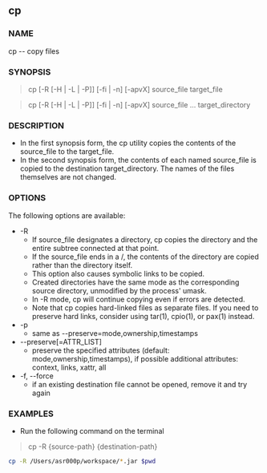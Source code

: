 ## cp


### NAME
cp -- copy files

### SYNOPSIS
> cp [-R [-H | -L | -P]] [-fi | -n] [-apvX] source_file target_file

> cp [-R [-H | -L | -P]] [-fi | -n] [-apvX] source_file ... target_directory

### DESCRIPTION
- In the first synopsis form, the cp utility copies the contents of the source_file to the target_file.  
- In the second synopsis form, the contents of each named source_file is copied to the destination target_directory.  The names of the files themselves are not changed. 


### OPTIONS
The following options are available:
* -R    
  * If source_file designates a directory, cp copies the directory and the entire subtree connected at that point.  
  * If the source_file ends in a /, the contents of the directory are copied rather than the directory itself. 
  * This option also causes symbolic links to be copied.  
  * Created directories have the same mode as the corresponding source directory, unmodified by the process' umask.
  * In -R mode, cp will continue copying even if errors are detected.
  * Note that cp copies hard-linked files as separate files.  If you need to preserve hard links, consider using tar(1), cpio(1), or pax(1) instead.
* -p
  * same as --preserve=mode,ownership,timestamps
* --preserve[=ATTR_LIST]
  * preserve the specified attributes (default: mode,ownership,timestamps), if possible additional attributes: context, links, xattr, all
* -f, --force
  * if an existing destination file cannot be opened, remove it and try again

### EXAMPLES

- Run the following command on the terminal

> cp -R {source-path} {destination-path}

```bash
cp -R /Users/asr000p/workspace/*.jar $pwd
```

